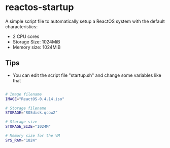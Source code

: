 # reactos-startup

A simple script file to automatically setup a ReactOS system with the default characteristics:

- 2 CPU cores
- Storage Size: 1024MiB
- Memory size: 1024MiB

## Tips

- You can edit the script file "startup.sh" and change some variables like that

```bash

# Image filename
IMAGE="ReactOS-0.4.14.iso"

# Storage filename
STORAGE="ROSdisk.qcow2"

# Storage size
STORAGE_SIZE="1024M"

# Memory size for the VM
SYS_RAM="1024"
```
